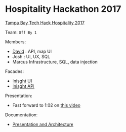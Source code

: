 # Hospitality Hackathon 2017

[Tampa Bay Tech Hack Hospitality 2017](https://tampabayhackathon.com/)

Team: `Off By 1`

Members:
 - [David](davidjeddy.com) : API, map UI
 - Josh : UI, UX, SQL
 - Marcus Infrastructure, SQL, data injection

Facades:
 - [Inisght UI](git@github.com:davidjeddy/insight-ui.git)
 - [Inisght API](git@github.com:davidjeddy/insight-api.git)

Presentation:
 - Fast forward to 1:02 on [this video](https://www.facebook.com/TampaBayHackathon/videos/472046866496454/)

Documentation:
 - [Presentation and Architecture](https://drive.google.com/drive/folders/0B_CcdcQVimEeWTZJcVhvdFZMYVE?usp=sharing)
